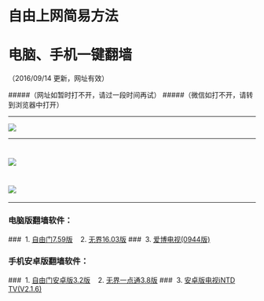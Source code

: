 # 自由上网简易方法
# 电脑、手机一键翻墙
（2016/09/14 更新，网址有效）

#####（网址如暂时打不开，请过一段时间再试）
#####（微信如打不开，请转到浏览器中打开）


***

 <a href="https://d1dv2d1k0mse32.cloudfront.net/pic/yjfq-20160831ok-b.png" target="_blank"> <img src="https://d1dv2d1k0mse32.cloudfront.net/pic/yjfq-20160831ok-b.png"> </a>
 
***

# <a href="https://is.gd/fqwg01" target="_blank"><img src="https://d24vamtg8nug0w.cloudfront.net/pic/fqwz1.png"></a>

# <a href="https://is.gd/fqwg02" target="_blank"><img src="https://d24vamtg8nug0w.cloudfront.net/pic/fqwz2.png"></a>

***


### 电脑版翻墙软件：
###&nbsp;&nbsp;1. <a href="http://da8wc507nc9ea.cloudfront.net/fgget.php?fid=fg759p.zip" target="_blank">自由门7.59版</a>&nbsp;&nbsp;&nbsp;&nbsp;2. <a href="http://da8wc507nc9ea.cloudfront.net/fgget.php?fid=U1603.zip" target="_blank">无界16.03版</a>
###&nbsp;&nbsp;3. <a href="http://da8wc507nc9ea.cloudfront.net/fgget.php?fid=GreeniPPOTV_Setup_Ver12Build944b.zip" target="_blank">爱博电视(0944版)</a>

### 手机安卓版翻墙软件：
###&nbsp;&nbsp;1. <a href="http://da8wc507nc9ea.cloudfront.net/fgget.php?fid=fgma32.apk" target="_blank">自由门安卓版3.2版</a>&nbsp;&nbsp;&nbsp;&nbsp;2. <a href="http://da8wc507nc9ea.cloudfront.net/fgget.php?fid=um3.8.apk" target="_blank">无界一点通3.8版</a>
###&nbsp;&nbsp;3. <a href="http://da8wc507nc9ea.cloudfront.net/fgget.php?fid=iNTD_TV.apk" target="_blank">安卓版电视iNTD TV(V2.1.6)</a>


 
